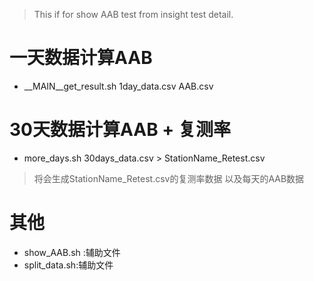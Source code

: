 > This if for show AAB test from insight test detail.
 
# 一天数据计算AAB
- __MAIN__get_result.sh  1day_data.csv  AAB.csv

# 30天数据计算AAB + 复测率
- more_days.sh 30days_data.csv > StationName_Retest.csv
> 将会生成StationName_Retest.csv的复测率数据
> 以及每天的AAB数据

# 其他
- show_AAB.sh :辅助文件
- split_data.sh:辅助文件
